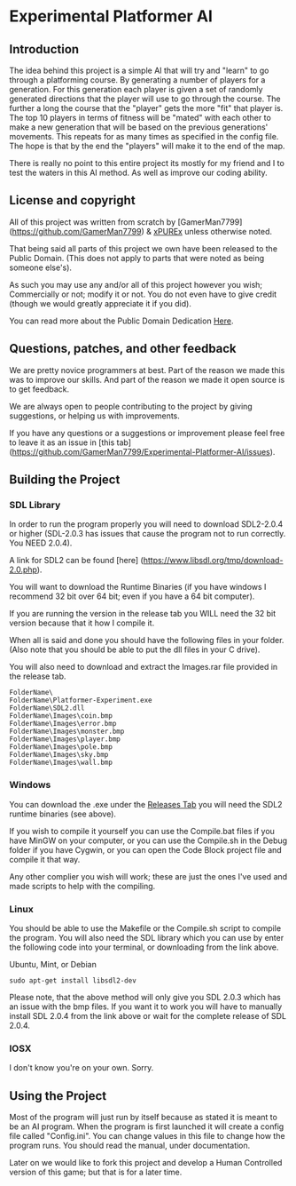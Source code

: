 # Experimental Platformer AI

## Introduction

The idea behind this project is a simple AI that will try and "learn" to go through a platforming course. By generating a number of players for a generation. 
For this generation each player is given a set of randomly generated directions that the player will use to go through the course. The further a long the course 
that the "player" gets the more "fit" that player is. The top 10 players in terms of fitness will be "mated" with each other to make a new generation that will be based 
on the previous generations' movements. This repeats for as many times as specified in the config file. The hope is that by the end the "players" will make it to the end of the map.

There is really no point to this entire project its mostly for my friend and I to test the waters in this AI method. As well as improve our coding ability. 


## License and copyright

All of this project was written from scratch by [GamerMan7799] (https://github.com/GamerMan7799) & [xPUREx](https://github.com/xPUREx) unless otherwise noted.

That being said all parts of this project we own have been released to the Public Domain. (This does not apply to parts that were noted as being someone else's). 

As such you may use any and/or all of this project however you wish; Commercially or not; modify it or not. You do not even have to give credit (though we would greatly appreciate it if you did).

You can read more about the Public Domain Dedication [Here](http://unlicense.org/).

## Questions, patches, and other feedback

We are pretty novice programmers at best. Part of the reason we made this was to improve our skills. And part of the reason we made it open source is to get feedback.

We are always open to people contributing to the project by giving suggestions, or helping us with improvements. 

If you have any questions or a suggestions or improvement please feel free to leave it as an issue in [this tab] (https://github.com/GamerMan7799/Experimental-Platformer-AI/issues).

## Building the Project

### SDL Library

In order to run the program properly you will need to download SDL2-2.0.4 or higher (SDL-2.0.3 has issues that cause the program not to run correctly. You NEED 2.0.4).

A link for SDL2 can be found [here] (https://www.libsdl.org/tmp/download-2.0.php).

You will want to download the Runtime Binaries (if you have windows I recommend 32 bit over 64 bit; even if you have a 64 bit computer).

If you are running the version in the release tab you WILL need the 32 bit version because that it how I compile it.

When all is said and done you should have the following files in your folder. (Also note that you should be able to put the dll files in your C drive).

You will also need to download and extract the Images.rar file provided in the release tab.

```
FolderName\
FolderName\Platformer-Experiment.exe
FolderName\SDL2.dll
FolderName\Images\coin.bmp
FolderName\Images\error.bmp
FolderName\Images\monster.bmp
FolderName\Images\player.bmp
FolderName\Images\pole.bmp
FolderName\Images\sky.bmp
FolderName\Images\wall.bmp
```

### Windows

You can download the .exe under the [Releases Tab](https://github.com/GamerMan7799/Experimental-Platformer-AI/releases) you will need the SDL2 runtime binaries (see above).

If you wish to compile it yourself you can use the Compile.bat files if you have MinGW on your computer, or you can use the Compile.sh in the Debug folder if you have Cygwin, or you can open the Code Block project file and compile it that way.

Any other complier you wish will work; these are just the ones I've used and made scripts to help with the compiling.
	
### Linux

You should be able to use the Makefile or the Compile.sh script to compile the program. You will also need the SDL library which you can use by enter the following code into your terminal, or downloading from the link above.

Ubuntu, Mint, or Debian

``` 
sudo apt-get install libsdl2-dev
```

Please note, that the above method will only give you SDL 2.0.3 which has an issue with the bmp files. If you want it to work you will have to manually install SDL 2.0.4 from the link above or wait for the complete release of SDL 2.0.4.

### IOSX

I don't know you're on your own. Sorry.

## Using the Project

Most of the program will just run by itself because as stated it is meant to be an AI program. When the program is first launched it will create a config file called "Config.ini".
You can change values in this file to change how the program runs. You should read the manual, under documentation.

Later on we would like to fork this project and develop a Human Controlled version of this game; but that is for a later time.


